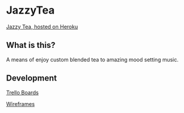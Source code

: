 # JazzyTea

[Jazzy Tea, hosted on Heroku](https://trello.com/b/gU6ceSkG/jazzy-tea)

## What is this?

A means of enjoy custom blended tea to amazing mood setting music. 

## Development

[Trello Boards](https://trello.com/b/gU6ceSkG/jazzy-tea)

[Wireframes](https://trello.com/b/gU6ceSkG/jazzy-tea)

